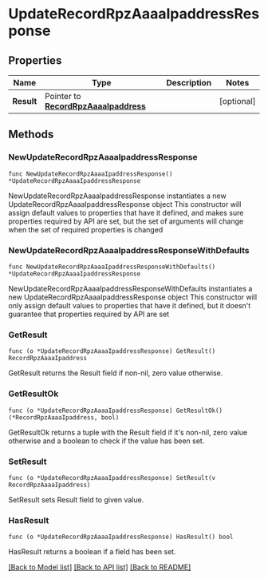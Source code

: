 # UpdateRecordRpzAaaaIpaddressResponse

## Properties

Name | Type | Description | Notes
------------ | ------------- | ------------- | -------------
**Result** | Pointer to [**RecordRpzAaaaIpaddress**](RecordRpzAaaaIpaddress.md) |  | [optional] 

## Methods

### NewUpdateRecordRpzAaaaIpaddressResponse

`func NewUpdateRecordRpzAaaaIpaddressResponse() *UpdateRecordRpzAaaaIpaddressResponse`

NewUpdateRecordRpzAaaaIpaddressResponse instantiates a new UpdateRecordRpzAaaaIpaddressResponse object
This constructor will assign default values to properties that have it defined,
and makes sure properties required by API are set, but the set of arguments
will change when the set of required properties is changed

### NewUpdateRecordRpzAaaaIpaddressResponseWithDefaults

`func NewUpdateRecordRpzAaaaIpaddressResponseWithDefaults() *UpdateRecordRpzAaaaIpaddressResponse`

NewUpdateRecordRpzAaaaIpaddressResponseWithDefaults instantiates a new UpdateRecordRpzAaaaIpaddressResponse object
This constructor will only assign default values to properties that have it defined,
but it doesn't guarantee that properties required by API are set

### GetResult

`func (o *UpdateRecordRpzAaaaIpaddressResponse) GetResult() RecordRpzAaaaIpaddress`

GetResult returns the Result field if non-nil, zero value otherwise.

### GetResultOk

`func (o *UpdateRecordRpzAaaaIpaddressResponse) GetResultOk() (*RecordRpzAaaaIpaddress, bool)`

GetResultOk returns a tuple with the Result field if it's non-nil, zero value otherwise
and a boolean to check if the value has been set.

### SetResult

`func (o *UpdateRecordRpzAaaaIpaddressResponse) SetResult(v RecordRpzAaaaIpaddress)`

SetResult sets Result field to given value.

### HasResult

`func (o *UpdateRecordRpzAaaaIpaddressResponse) HasResult() bool`

HasResult returns a boolean if a field has been set.


[[Back to Model list]](../README.md#documentation-for-models) [[Back to API list]](../README.md#documentation-for-api-endpoints) [[Back to README]](../README.md)


